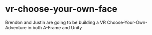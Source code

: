 # vr-choose-your-own-face
Brendon and Justin are going to be building a VR Choose-Your-Own-Adventure in both A-Frame and Unity
